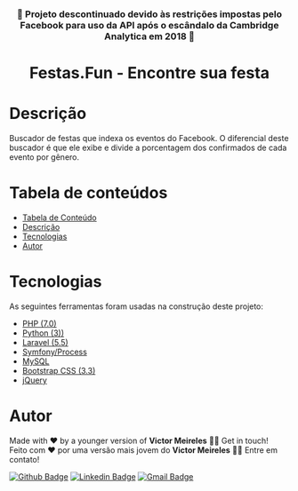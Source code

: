 <h3 align="center">
    🚧  Projeto descontinuado devido às restrições impostas pelo Facebook para uso da API após o escândalo da Cambridge Analytica em 2018  🚧
</h3>

<h1 align="center" style="border-bottom: none">
  Festas.Fun - Encontre sua festa
</h1>

<h1 id="descricao">Descrição</h1>

<p>
  Buscador de festas que indexa os eventos do Facebook. O diferencial deste buscador é que ele exibe e divide a porcentagem dos confirmados de cada evento por gênero.
</p>

<h1 id="tabela-de-conteudo">Tabela de conteúdos</h1>

<!--ts-->
   * [Tabela de Conteúdo](#tabela-de-conteudo)
   * [Descrição](#descricao)
   * [Tecnologias](#tecnologias)
   * [Autor](#autor)
<!--te-->

<h1 id="tecnologias">Tecnologias</h1>

<p>
    As seguintes ferramentas foram usadas na construção deste projeto:
</p>

- [PHP (7.0)](https://www.php.net/)
- [Python (3))](https://www.python.org/)
- [Laravel (5.5)](https://laravel.com/)
- [Symfony/Process](https://symfony.com/doc/current/components/process.html)
- [MySQL](https://www.mysql.com/)
- [Bootstrap CSS (3.3)](https://getbootstrap.com/)
- [jQuery](https://jquery.com/)

<h1 id="autor">Autor</h1>

<p>
  Made with ❤️ by a younger version of <b>Victor Meireles</b> 👋🏽 Get in touch!
  <br/>
  Feito com ❤️ por uma versão mais jovem do <b>Victor Meireles</b> 👋🏽 Entre em contato!
</p>

[![Github Badge](https://img.shields.io/badge/-Github-000?style=flat-square&logo=Github&logoColor=white&link=https://github.com/VictorLM)](https://github.com/VictorLM)
[![Linkedin Badge](https://img.shields.io/badge/-LinkedIn-blue?style=flat-square&logo=Linkedin&logoColor=white&link=https://www.linkedin.com/in/victorlucasmeireles/)](https://www.linkedin.com/in/victorlucasmeireles/)
[![Gmail Badge](https://img.shields.io/badge/-Email-c14438?style=flat-square&logo=Gmail&logoColor=white&link=mailto:victor.meireles.dev@gmail.com)](mailto:victor.meireles.dev@gmail.com)
